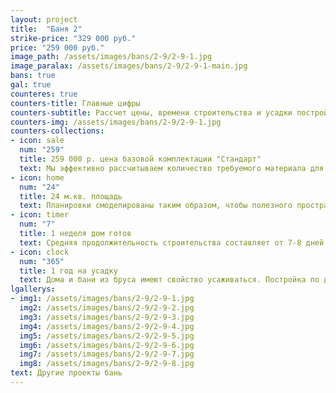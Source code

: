 ```yaml
---
layout: project
title:  "Баня 2"
strike-price: "329 000 руб."
price: "259 000 руб."
image_path: /assets/images/bans/2-9/2-9-1.jpg
image_paralax: /assets/images/bans/2-9/2-9-1-main.jpg
bans: true
gal: true
counteres: true
counters-title: Главные цифры
counters-subtitle: Рассчет цены, времени строительства и усадки постройки.
counters-img: /assets/images/bans/2-9/2-9-1.jpg
counters-collections:
- icon: sale
  num: "259"
  title: 259 000 р. цена базовой комплектации "Стандарт"
  text: Мы эффективно рассчитываем количество требуемого материала для экономии средств наших клиентов.
- icon: home
  num: "24"
  title: 24 м.кв. площадь
  text: Планировки смоделированы таким образом, чтобы полезного пространства было как можно больше.
- icon: timer
  num: "7"
  title: 1 неделя дом готов
  text: Средняя продолжительность строительства составляет от 7-8 дней.
- icon: clock
  num: "365"
  title: 1 год на усадку
  text: Дома и бани из бруса имеют свойство усаживаться. Постройка по данному проекту усядет приблизительно за 1 год.
lgallerys:
- img1: /assets/images/bans/2-9/2-9-1.jpg
  img2: /assets/images/bans/2-9/2-9-2.jpg
  img3: /assets/images/bans/2-9/2-9-3.jpg
  img4: /assets/images/bans/2-9/2-9-4.jpg
  img5: /assets/images/bans/2-9/2-9-5.jpg
  img6: /assets/images/bans/2-9/2-9-6.jpg
  img7: /assets/images/bans/2-9/2-9-7.jpg
  img8: /assets/images/bans/2-9/2-9-8.jpg
text: Другие проекты бань
---
```



